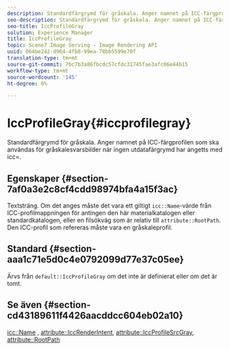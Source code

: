 ```yaml
---
description: Standardfärgrymd för gråskala. Anger namnet på ICC-färgprofilen som ska användas för gråskalesvarsbilder när ingen utdatafärgrymd har angetts med icc=.
seo-description: Standardfärgrymd för gråskala. Anger namnet på ICC-färgprofilen som ska användas för gråskalesvarsbilder när ingen utdatafärgrymd har angetts med icc=.
seo-title: IccProfileGray
solution: Experience Manager
title: IccProfileGray
topic: Scene7 Image Serving - Image Rendering API
uuid: 064be242-d964-4fb8-99ea-78bb5599e70f
translation-type: tm+mt
source-git-commit: 7bc7b3a86fbcdc57cfdc31745fae3afc06e44b15
workflow-type: tm+mt
source-wordcount: '145'
ht-degree: 0%

---
```



# IccProfileGray{#iccprofilegray}

Standardfärgrymd för gråskala. Anger namnet på ICC-färgprofilen som ska användas för gråskalesvarsbilder när ingen utdatafärgrymd har angetts med icc=.

## Egenskaper {#section-7af0a3e2c8cf4cdd98974bfa4a15f3ac}

Textsträng. Om det anges måste det vara ett giltigt `icc::Name`-värde från ICC-profilmappningen för antingen den här materialkatalogen eller standardkatalogen, eller en filsökväg som är relativ till `attribute::RootPath`. Den ICC-profil som refereras måste vara en gråskaleprofil.

## Standard {#section-aaa1c71e5d0c4e0792099d77e37c05ee}

Ärvs från `default::IccProfileGray` om det inte är definierat eller om det är tomt.

## Se även {#section-cd43189611f4426aacddcc604eb02a10}

[icc::Name](../../../../../ir-api/material-cat/image-rendering-api-ref/c-ir-material-catalog/c-ir-icc-profile-map-reference/r-ir-name-icc.md#reference-7a293ede360e433782575f8f6a562ac2) ,  [attribute::IccRenderIntent](../../../../../ir-api/material-cat/image-rendering-api-ref/c-ir-material-catalog/c-ir-attributes-reference/r-ir-iccrenderintent.md#reference-3b80b7a4c25545a593c5076f318b5c40),  [attribute::IccProfileSrcGray](../../../../../ir-api/material-cat/image-rendering-api-ref/c-ir-material-catalog/c-ir-attributes-reference/r-ir-iccprofilesrcgray.md#reference-a2abcd4aa5864738bbea8f55706deaf2),  [attribute::RootPath](../../../../../ir-api/material-cat/image-rendering-api-ref/c-ir-material-catalog/c-ir-attributes-reference/r-ir-rootpath.md#reference-a4d7c96b62e14fcbad1740c702f160f3)
